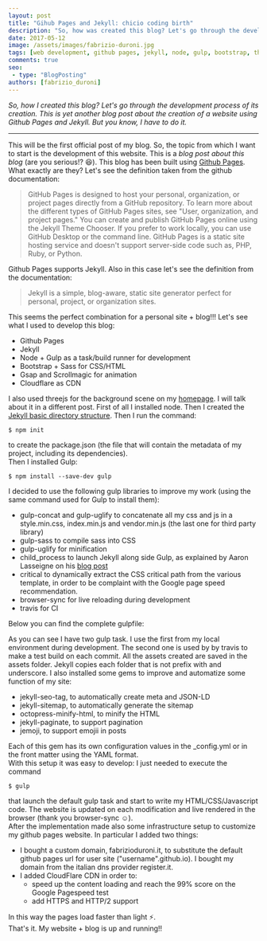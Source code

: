 ```yaml
---
layout: post
title: "Gihub Pages and Jekyll: chicio coding birth"
description: "So, how was created this blog? Let's go through the development process of its creation. Boring and fun at the same time."
date: 2017-05-12
image: /assets/images/fabrizio-duroni.jpg
tags: [web development, github pages, jekyll, node, gulp, bootstrap, threejs, javascript]
comments: true
seo:
 - type: "BlogPosting"
authors: [fabrizio_duroni]
---
```


*So, how I created this blog? Let's go through the development process of its creation. This is yet another 
blog post about the creation of a website using Github Pages and Jekyll. But you know, I have to do it.*

---

This will be the first official post of my blog. So, the topic from which I want to start is the development of this
website. This is a *blog post about this blog* (are you serious!? :laughing:). 
This blog has been built using [Github Pages](https://pages.github.com "Github Pages"). What exactly are they? Let's see 
the definition taken from the github documentation:

> GitHub Pages is designed to host your personal, organization, or project pages directly from a GitHub repository. To 
learn more about the different types of GitHub Pages sites, see "User, organization, and project pages." You can 
create and publish GitHub Pages online using the Jekyll Theme Chooser. If you prefer to work locally, you can use GitHub 
Desktop or the command line. GitHub Pages is a static site hosting service and doesn't support server-side code such as, PHP, 
Ruby, or Python.

Github Pages supports Jekyll. Also in this case let's see the definition from the documentation:

> Jekyll is a simple, blog-aware, static site generator perfect for personal, project, or organization sites.

This seems the perfect combination for a personal site + blog!!!
Let's see what I used to develop this blog:  
 
  - Github Pages
  - Jekyll 
  - Node + Gulp as a task/build runner for development
  - Bootstrap + Sass for CSS/HTML
  - Gsap and Scrollmagic for animation
  - Cloudflare as CDN  
  
I also used threejs for the background scene on my [homepage](/ "homepage"). I will talk about it in a different post.
First of all I installed node. Then I created the [Jekyll basic directory structure](https://jekyllrb.com/docs/structure/ 
"Jekyll basic directory structure"). Then I run the command:
 
```shell
$ npm init
```
to create the package.json (the file that will contain the metadata of my project, including its dependencies).  
Then I installed Gulp: 
 
```shell
$ npm install --save-dev gulp
```

I decided to use the following gulp libraries to improve my work (using the same command used for Gulp to install them):
 
  - gulp-concat and gulp-uglify to concatenate all my css and js in a style.min.css, index.min.js and vendor.min.js (the 
  last one for third party library)
  - gulp-sass to compile sass into CSS
  - gulp-uglify for minification
  - child_process to launch Jekyll along side Gulp, as explained by Aaron Lasseigne on his [blog post](https://aaronlasseigne.com/2016/02/03/using-gulp-with-jekyll/ "Aaron Lasseigne")
  - critical to dynamically extract the CSS critical path from the various template, in order to be complaint with the
   Google page speed recommendation.
  - browser-sync for live reloading during development
  - travis for CI
  
Below you can find the complete gulpfile: 

<script src="https://gist.github.com/chicio/ce1b5339fa2f30c0c14fceb3616d60d3.js"></script>  
 
As you can see I have two gulp task. I use the first from my local environment during development. The second one is used by 
by travis to make a test build on each commit. All the assets created are saved in the assets folder. Jekyll copies each 
folder that is not prefix with and underscore. I also installed some gems to improve and automatize some function of 
my site:
 
  - jekyll-seo-tag, to automatically create meta and JSON-LD
  - jekyll-sitemap, to automatically generate the sitemap
  - octopress-minify-html, to minify the HTML
  - jekyll-paginate, to support pagination
  - jemoji, to support emojii in posts  

Each of this gem has its own configuration values in the _config.yml or in the front matter using the YAML format.  
With this setup it was easy to develop: I just needed to execute the command 
 
```shell
$ gulp
```
 
that launch the default gulp task and start to write my HTML/CSS/Javascript code. The website is updated on each modification 
and live rendered in the browser (thank you browser-sync :relaxed:).  
After the implementation made also some infrastructure setup to customize my github pages website.
In particular I added two things:
  
  - I bought a custom domain, fabrizioduroni.it, to substitute the default github pages url for user site ("username".github.io). I bought 
  my domain from the italian dns provider register.it.
  - I added CloudFlare CDN in order to:
    - speed up the content loading and reach the 99% score on the Google Pagespeed test
    - add HTTPS and HTTP/2 support  
    
In this way the pages load faster than light :zap:.  
That's it. My website + blog is up and running!! 
  
  
